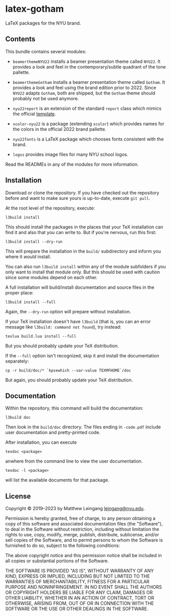 # latex-gotham

LaTeX packages for the NYU brand.

## Contents

This bundle contains several modules:

* `beamerthemeNYU22` installs a beamer presentation theme called `NYU22`. 
  It provides a look and feel in the contemporary/subtle quadrant of the tone
  pallette.

* `beamerthemeGotham` installs a beamer presentation theme called `Gotham`. It
  provides a look and feel using the brand edition prior to 2022. Since `NYU22`
  adapts `Gotham`, both are shipped, but the `Gotham` theme should probably not
  be used anymore.

* `nyu22report` is an extension of the standard `report` class which mimics the
  official [template][1].

* `xcolor-nyu22` is a package (extending `xcolor`) which provides names for the
  colors in the official 2022 brand pallette.

* `nyu22fonts` is a LaTeX package which chooses fonts consistent with the brand.

* `logos` provides image files for many NYU school logos.

Read the READMEs in any of the modules for more information.

## Installation

Download or clone the repository.  If you have checked out the repository before
and want to make sure yours is up-to-date, execute `git pull`.

At the root level of the repository, execute:

    l3build install

This should install the packages in the places that your TeX installation can
find it and also that you can write to.  But if you're nervous, run this first:

    l3build install --dry-run

This will prepare the installation in the `build/` subdirectory and inform you
where it *would* install.

You can also run `l3build install` within any of the module subfolders if you
only want to install that module only. But this should be used with caution
since some modules depend on each other.

A full installation will build/install documentation and source files in the
proper place:

    l3build install --full

Again, the `--dry-run` option will prepare without installation.

If your TeX installation doesn't have `l3build` (that is, you can an error
message like `l3build: command not found`), try instead:

    texlua build.lua install --full

But you should probably update your TeX distribution.

If the `--full` option isn't recognized, skip
it and install the documentation separately:

    cp -r build/doc/* `kpsewhich --var-value TEXMFHOME`/doc 

But again, you should probably update your TeX distribution. 

## Documentation

Within the repository, this command will build the documentation:

    l3build doc

Then look in the `build/doc` directory.  The files ending in `-code.pdf` 
include user documentation and pretty-printed code.

After installation, you can execute 

    texdoc <package>

anwhere from the command line to view the user documentation.

    texdoc -l <package>

will list the available documents for that package.

## License

Copyright © 2019–2023 by Matthew Leingang <leingang@nyu.edu>.

Permission is hereby granted, free of charge, to any person obtaining a copy of
this software and associated documentation files (the "Software"), to deal in
the Software without restriction, including without limitation the rights to
use, copy, modify, merge, publish, distribute, sublicense, and/or sell copies of
the Software, and to permit persons to whom the Software is furnished to do so,
subject to the following conditions:

The above copyright notice and this permission notice shall be included in all
copies or substantial portions of the Software.

THE SOFTWARE IS PROVIDED "AS IS", WITHOUT WARRANTY OF ANY KIND, EXPRESS OR
IMPLIED, INCLUDING BUT NOT LIMITED TO THE WARRANTIES OF MERCHANTABILITY, FITNESS
FOR A PARTICULAR PURPOSE AND NONINFRINGEMENT. IN NO EVENT SHALL THE AUTHORS OR
COPYRIGHT HOLDERS BE LIABLE FOR ANY CLAIM, DAMAGES OR OTHER LIABILITY, WHETHER
IN AN ACTION OF CONTRACT, TORT OR OTHERWISE, ARISING FROM, OUT OF OR IN
CONNECTION WITH THE SOFTWARE OR THE USE OR OTHER DEALINGS IN THE SOFTWARE.

[1]: https://www.nyu.edu/employees/resources-and-services/media-and-communications/nyu-brand-guidelines/creating-messaging-and-visual-assets/templates.html